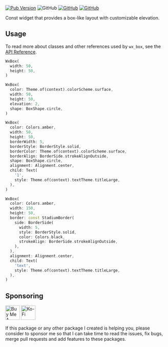 [![Pub Version](https://img.shields.io/pub/v/wx_box)](https://pub.dev/packages/wx_box) ![GitHub](https://img.shields.io/github/license/davigmacode/flutter_wx_box) [![GitHub](https://badgen.net/badge/icon/buymeacoffee?icon=buymeacoffee&color=yellow&label)](https://www.buymeacoffee.com/davigmacode) [![GitHub](https://badgen.net/badge/icon/ko-fi?icon=kofi&color=red&label)](https://ko-fi.com/davigmacode)

Const widget that provides a box-like layout with customizable elevation.

## Usage

To read more about classes and other references used by `wx_box`, see the [API Reference](https://pub.dev/documentation/wx_box/latest/).

```dart
WxBox(
  width: 50,
  height: 50,
)

WxBox(
  color: Theme.of(context).colorScheme.surface,
  width: 50,
  height: 50,
  elevation: 2,
  shape: BoxShape.circle,
)

WxBox(
  color: Colors.amber,
  width: 50,
  height: 50,
  borderWidth: 5,
  borderStyle: BorderStyle.solid,
  borderColor: Theme.of(context).colorScheme.surface,
  borderAlign: BorderSide.strokeAlignOutside,
  shape: BoxShape.circle,
  alignment: Alignment.center,
  child: Text(
    '1',
    style: Theme.of(context).textTheme.titleLarge,
  ),
)

WxBox(
  color: Colors.amber,
  width: 150,
  height: 50,
  border: const StadiumBorder(
    side: BorderSide(
      width: 5,
      style: BorderStyle.solid,
      color: Colors.black,
      strokeAlign: BorderSide.strokeAlignOutside,
    ),
  ),
  alignment: Alignment.center,
  child: Text(
    'text',
    style: Theme.of(context).textTheme.titleLarge,
  ),
)
```

## Sponsoring

<a href="https://www.buymeacoffee.com/davigmacode" target="_blank"><img src="https://cdn.buymeacoffee.com/buttons/v2/default-yellow.png" alt="Buy Me A Coffee" height="45"></a>
<a href="https://ko-fi.com/davigmacode" target="_blank"><img src="https://storage.ko-fi.com/cdn/brandasset/kofi_s_tag_white.png" alt="Ko-Fi" height="45"></a>

If this package or any other package I created is helping you, please consider to sponsor me so that I can take time to read the issues, fix bugs, merge pull requests and add features to these packages.